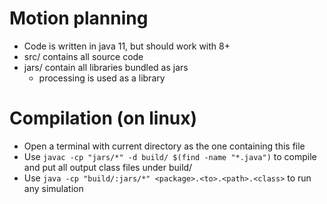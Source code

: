 # Motion planning
- Code is written in java 11, but should work with 8+
- src/ contains all source code
- jars/ contain all libraries bundled as jars
    - processing is used as a library

# Compilation (on linux)
- Open a terminal with current directory as the one containing this file
- Use `javac -cp "jars/*" -d build/ $(find -name "*.java")` to compile and put all output class files under build/
- Use `java -cp "build/:jars/*" <package>.<to>.<path>.<class>` to run any simulation

